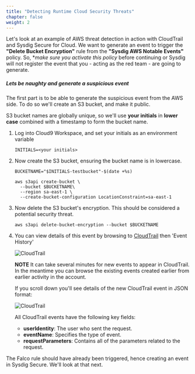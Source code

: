 ```yaml
---
title: "Detecting Runtime Cloud Security Threats"
chapter: false
weight: 2
---
```



Let's look at an example of AWS threat detection in action with CloudTrail and Sysdig Secure for Cloud.
We want to generate an event to trigger the **"Delete Bucket Encryption"** rule from the **"Sysdig AWS Notable Events"** policy.
So, **make sure you activate this policy* before continuing or 
Sysdig will not register the event that you - acting as the red team - are going to generate.


##### Lets be naughty and generate a suspicious event

The first part is to be able to generate the suspicious event from the AWS side. To do so we'll create an S3 bucket, and make it public.

S3 bucket names are globally unique, so we'll use **your initials** in **lower case** combined with a timestamp to form the bucket name.

1. Log into Cloud9 Workspace, and set your initials as an environment variable

    ```
    INITIALS=<your initials>
    ```

2. Now create the S3 bucket, ensuring the bucket name is in lowercase.

    ```
    BUCKETNAME="$INITIALS-testbucket"-$(date +%s)

    aws s3api create-bucket \
      --bucket $BUCKETNAME\
      --region sa-east-1 \
      --create-bucket-configuration LocationConstraint=sa-east-1
    ```

3. Now delete the S3 bucket's encryption.  This should be considered a potential security threat.

    ```
    aws s3api delete-bucket-encryption --bucket $BUCKETNAME
    ```

4. You can view details of this event by browsing to [CloudTrail](https://console.aws.amazon.com/cloudtrail/home) then 'Event History'

    ![CloudTrail](/images/cloudtrail03.png)

    **NOTE** It can take several minutes for new events to appear in CloudTrail. In the meantime you can browse the existing events created earlier from earlier activity in the account.

    If you scroll down you'll see details of the new CloudTrail event in JSON format:

    ![CloudTrail](/images/cloudtrail_json03.png)

    All CloudTrail events have the following key fields:

      - **userIdentity**: The user who sent the request.
      - **eventName**: Specifies the type of event.
      - **requestParameters**: Contains all of the parameters related to the request.

The Falco rule should have already been triggered, hence creating an event in Sysdig Secure. We'll look at that next.